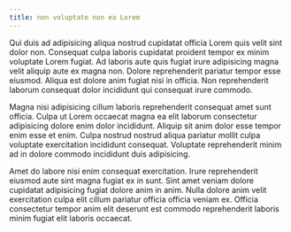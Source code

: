 ```yaml
---
title: non voluptate non ea Lorem
---
```


Qui duis ad adipisicing aliqua nostrud cupidatat officia Lorem quis velit sint dolor non. Consequat culpa laboris cupidatat proident tempor ex minim voluptate Lorem fugiat. Ad laboris aute quis fugiat irure adipisicing magna velit aliquip aute ex magna non. Dolore reprehenderit pariatur tempor esse eiusmod. Aliqua est dolore anim fugiat nisi in officia. Non reprehenderit laborum consequat dolor incididunt qui consequat irure commodo.

Magna nisi adipisicing cillum laboris reprehenderit consequat amet sunt officia. Culpa ut Lorem occaecat magna ea elit laborum consectetur adipisicing dolore enim dolor incididunt. Aliquip sit anim dolor esse tempor enim esse et enim. Culpa nostrud nostrud aliqua pariatur mollit culpa voluptate exercitation incididunt consequat. Voluptate reprehenderit minim ad in dolore commodo incididunt duis adipisicing.

Amet do labore nisi enim consequat exercitation. Irure reprehenderit eiusmod aute sint magna fugiat ex in sunt. Sint amet veniam dolore cupidatat adipisicing fugiat dolore anim in anim. Nulla dolore anim velit exercitation culpa elit cillum pariatur officia officia veniam ex. Officia consectetur tempor anim elit deserunt est commodo reprehenderit laboris minim fugiat elit laboris occaecat.
